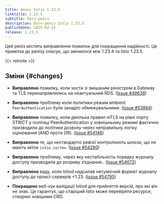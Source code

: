 ```yaml
---
title: Анонс Istio 1.23.5
linktitle: 1.23.5
subtitle: Патч-реліз
description: Патч-реліз Istio 1.23.5.
publishdate: 2025-02-13
release: 1.23.5
---
```


Цей реліз містить виправлення помилок для покращення надійності. Ця примітка до релізу описує, що змінилося між 1.23.4 та Istio 1.23.5.

{{< relnote >}}

## Зміни {#changes}

- **Виправлено** помилку, коли хости зі змішаним реністром в Gateway та TLS перенапрявлялись на неактуальний RDS.
  ([Issue #49638](https://github.com/istio/istio/issues/49638))

- **Виправлено** проблему коли политики режим ambient `PeerAuthentication` були занадто обмежувальними.
  ([Issue #53884](https://github.com/istio/istio/issues/53884))

- **Виправлено** помилку, коли декілька правил mTLS на рівні порту STRICT у політиці PeerAuthentication у зовнішньому режимі фактично призводили до політики дозволу через неправильну логіку оцінювання (AND проти OR).
  ([Issue #54146](https://github.com/istio/istio/issues/54146))

- **Виправлено** те, що нестандартні ревізії контролюють шлюзи, що не мають міток `istio.io/rev`.
  ([Issue #54280](https://github.com/istio/istio/issues/54280))

- **Виправлено** проблему, через яку нестабільність порядку журналу доступу призводила до розриву зʼєднання..
  ([Issue #54672](https://github.com/istio/istio/issues/54672))

- **Виправлено** ваду, коли Istiod надсилав несумісний формат журналу доступу до проксі-серверів <1.23.
  ([Issue #54795](https://github.com/istio/istio/issues/54795))

- **Покращено** веб-хук валідації Istiod для прийняття версій, про які він не знає. Це гарантує, що старіший Istio може перевіряти ресурси, створені новішими CRD.
